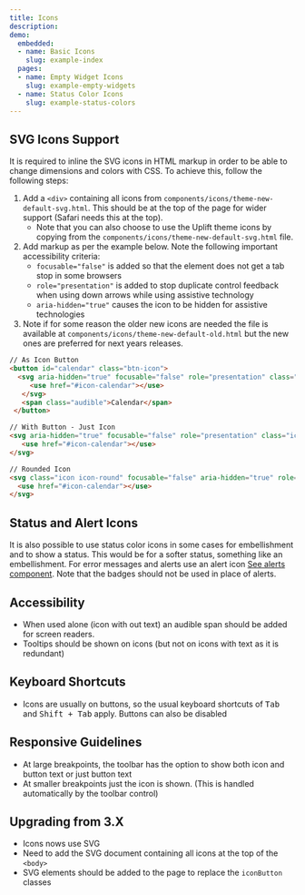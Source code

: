 ```yaml
---
title: Icons
description:
demo:
  embedded:
  - name: Basic Icons
    slug: example-index
  pages:
  - name: Empty Widget Icons
    slug: example-empty-widgets
  - name: Status Color Icons
    slug: example-status-colors
---
```


## SVG Icons Support

It is required to inline the SVG icons in HTML markup in order to be able to change dimensions and colors with CSS. To achieve this, follow the following steps:

1. Add a `<div>` containing all icons from `components/icons/theme-new-default-svg.html`. This should be at the top of the page for wider support (Safari needs this at the top).
    - Note that you can also choose to use the Uplift theme icons by copying from the `components/icons/theme-new-default-svg.html` file.
2. Add markup as per the example below. Note the following important accessibility criteria:
    - `focusable="false"` is added so that the element does not get a tab stop in some browsers
    - `role="presentation"` is added to stop duplicate control feedback when using down arrows while using assistive technology
    - `aria-hidden="true"` causes the icon to be hidden for assistive technologies
3. Note if for some reason the older new icons are needed the file is available at `components/icons/theme-new-default-old.html` but the new ones are preferred for next years releases.

```html
// As Icon Button
<button id="calendar" class="btn-icon">
  <svg aria-hidden="true" focusable="false" role="presentation" class="icon">
     <use href="#icon-calendar"></use>
   </svg>
   <span class="audible">Calendar</span>
 </button>

// With Button - Just Icon
<svg aria-hidden="true" focusable="false" role="presentation" class="icon" >
   <use href="#icon-calendar"></use>
</svg>

// Rounded Icon
<svg class="icon icon-round" focusable="false" aria-hidden="true" role="presentation">
  <use href="#icon-calendar"></use>
</svg>
```

## Status and Alert Icons

It is also possible to use status color icons in some cases for embellishment and to show a status. This would be for a softer
status, something like an embellishment. For error messages and alerts use an alert icon [See alerts component](https://design.infor.com/code/ids-enterprise/latest/alerts). Note that the badges should not be used in place of alerts.

## Accessibility

- When used alone (icon with out text) an audible span should be added for screen readers.
- Tooltips should be shown on icons (but not on icons with text as it is redundant)

## Keyboard Shortcuts

- Icons are usually on buttons, so the usual keyboard shortcuts of <kbd>Tab</kbd> and <kbd>Shift + Tab</kbd> apply. Buttons can also be disabled

## Responsive Guidelines

- At large breakpoints, the toolbar has the option to show both icon and button text or just button text
- At smaller breakpoints just the icon is shown. (This is handled automatically by the toolbar control)

## Upgrading from 3.X

- Icons nows use SVG
- Need to add the SVG document containing all icons at the top of the `<body>`
- SVG elements should be added to the page to replace the `iconButton` classes
